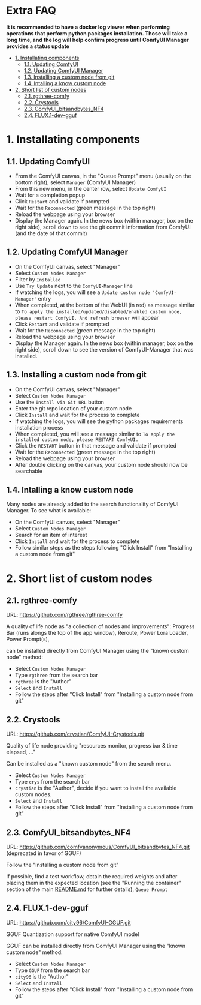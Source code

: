 <h1>Extra FAQ</h1>

**It is recommended to have a docker log viewer when performing operations that perform python packages installation. Those will take a long time, and the log will help confirm progress until ComfyUI Manager provides a status update**

- [1. Installating components](#1-installating-components)
  - [1.1. Updating ComfyUI](#11-updating-comfyui)
  - [1.2. Updating ComfyUI Manager](#12-updating-comfyui-manager)
  - [1.3. Installing a custom node from git](#13-installing-a-custom-node-from-git)
  - [1.4. Intalling a know custom node](#14-intalling-a-know-custom-node)
- [2. Short list of custom nodes](#2-short-list-of-custom-nodes)
  - [2.1. rgthree-comfy](#21-rgthree-comfy)
  - [2.2. Crystools](#22-crystools)
  - [2.3. ComfyUI\_bitsandbytes\_NF4](#23-comfyui_bitsandbytes_nf4)
  - [2.4. FLUX.1-dev-gguf](#24-flux1-dev-gguf)

# 1. Installating components

## 1.1. Updating ComfyUI

- From the ComfyUI canvas, in the "Queue Prompt" menu (usually on the bottom right), select `Manager` (ComfyUI Manager)
- From this new menu, in the center row, select `Update ComfyUI`
- Wait for a completion popup
- Click `Restart` and validate if prompted
- Wait for the `Reconnected` (green message in the top right)
- Reload the webpage using your browser
- Display the Manager again. In the news box (within manager, box on the right side), scroll down to see the git commit information from ComfyUI (and the date of that commit)

## 1.2. Updating ComfyUI Manager

- On the ComfyUI canvas, select "Manager"
- Select `Custom Nodes Manager`
- Filter by `Installed`
- Use `Try Update` next to the `ComfyUI-Manager` line
- If watching the logs, you will see a `Update custom node 'ComfyUI-Manager'` entry
- When completed, at the bottom of the WebUI (in red) as message similar to `To apply the installed/updated/disabled/enabled custom node, please restart ComfyUI. And refresh browser` will appear
- Click `Restart` and validate if prompted
- Wait for the `Reconnected` (green message in the top right)
- Reload the webpage using your browser
- Display the Manager again. In the news box (within manager, box on the right side), scroll down to see the version of ComfyUI-Manager that was installed.

## 1.3. Installing a custom node from git

- On the ComfyUI canvas, select "Manager"
- Select `Custom Nodes Manager`
- Use the `Install via Git URL` button
- Enter the git repo location of your custom node
- Click `Install` and wait for the process to complete
- If watching the logs, you will see the python packages requirements installation process
- When completed, you will see a message similar to `To apply the installed custom node, please RESTART ComfyUI.`
- Click the `RESTART` button in that message and validate if prompted
- Wait for the `Reconnected` (green message in the top right)
- Reload the webpage using your browser
- After double clicking on the canvas, your custom node should now be searchable

## 1.4. Intalling a know custom node

Many nodes are already added to the search functionality of ComfyUI Manager.
To see what is available:
- On the ComfyUI canvas, select "Manager"
- Select `Custom Nodes Manager`
- Search for an item of interest
- Click `Install` and wait for the process to complete
- Follow similar steps as the steps following "Click Install" from "Installing a custom node from git"


# 2. Short list of custom nodes

## 2.1. rgthree-comfy

URL: https://github.com/rgthree/rgthree-comfy

A quality of life node as "a collection of nodes and improvements": Progress Bar (runs alongs the top of the app window), Reroute, Power Lora Loader, Power Prompt(s), 

can be installed directly from ComfyUI Manager using the "known custom node" method:
- Select `Custom Nodes Manager`
- Type `rgthree` from the search bar
- `rgthree` is the "Author"
- `Select` and `Install`
- Follow the steps after "Click Install" from "Installing a custom node from git"

## 2.2. Crystools

URL: https://github.com/crystian/ComfyUI-Crystools.git

Quality of life node providing "resources monitor, progress bar & time elapsed, ..."

Can be installed as a "known custom node" from the search menu.
- Select `Custom Nodes Manager`
- Type `crys` from the search bar
- `crystian` is the "Author", decide if you want to install the available custom nodes.
- `Select` and `Install`
- Follow the steps after "Click Install" from "Installing a custom node from git"

## 2.3. ComfyUI_bitsandbytes_NF4

URL: https://github.com/comfyanonymous/ComfyUI_bitsandbytes_NF4.git
(deprecated in favor of GGUF)

Follow the "Installing a custom node from git"

If possible, find a test workflow, obtain the required weights and after placing them in the expected location (see the "Running the container" section of the main [README.md](../README.md) for further details), `Queue Prompt`

## 2.4. FLUX.1-dev-gguf

URL: https://github.com/city96/ComfyUI-GGUF.git

GGUF Quantization support for native ComfyUI model

GGUF can be installed directly from ComfyUI Manager using the "known custom node" method:
- Select `Custom Nodes Manager`
- Type `GGUF` from the search bar
- `city96` is the "Author"
- `Select` and `Install`
- Follow the steps after "Click Install" from "Installing a custom node from git"

